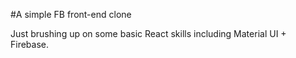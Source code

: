 #A simple FB front-end clone 

Just brushing up on some basic React skills including Material UI + Firebase.